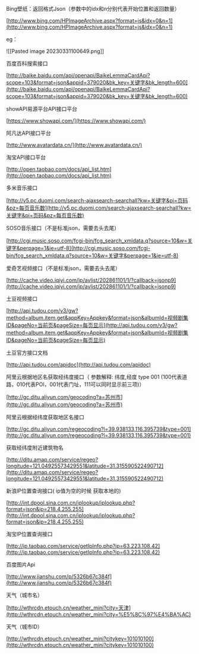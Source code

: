 Bing壁纸：返回格式Json（参数中的idx和n分别代表开始位置和返回数量）

[http://www.bing.com/HPImageArchive.aspx?format=js&idx=0&n=1](http://www.bing.com/HPImageArchive.aspx?format=js&idx=0&n=1)

eg：

![[Pasted image 20230331100649.png]]

百度百科搜索接口

[http://baike.baidu.com/api/openapi/BaikeLemmaCardApi?scope=103&format=json&appid=379020&bk_key=关键字&bk_length=600](http://baike.baidu.com/api/openapi/BaikeLemmaCardApi?scope=103&format=json&appid=379020&bk_key=关键字&bk_length=600)

showAPI易源平台API接口平台

[https://www.showapi.com/](https://www.showapi.com/)

阿凡达API接口平台

[http://www.avatardata.cn/](http://www.avatardata.cn/)

淘宝API接口平台

[http://open.taobao.com/docs/api_list.htm](http://open.taobao.com/docs/api_list.htm)

多米音乐接口

[http://v5.pc.duomi.com/search-ajaxsearch-searchall?kw=关键字&pi=页码&pz=每页音乐数](http://v5.pc.duomi.com/search-ajaxsearch-searchall?kw=关键字&pi=页码&pz=每页音乐数)

SOSO音乐接口（不是标准json，需要去头去尾）

[http://cgi.music.soso.com/fcgi-bin/fcg_search_xmldata.q?source=10&w=关键字&perpage=1&ie=utf-8](http://cgi.music.soso.com/fcgi-bin/fcg_search_xmldata.q?source=10&w=关键字&perpage=1&ie=utf-8)

爱奇艺视频接口（不是标准json，需要去头去尾）

[http://cache.video.iqiyi.com/jp/avlist/202861101/1/?callback=jsonp9](http://cache.video.iqiyi.com/jp/avlist/202861101/1/?callback=jsonp9)

土豆视频接口

[http://api.tudou.com/v3/gw?method=album.item.get&appKey=Appkey&format=json&albumId=视频剧集ID&pageNo=当前页&pageSize=每页显示](http://api.tudou.com/v3/gw?method=album.item.get&appKey=Appkey&format=json&albumId=视频剧集ID&pageNo=当前页&pageSize=每页显示)

土豆官方接口文档

[http://api.tudou.com/apidoc](http://api.tudou.com/apidoc)

阿里云根据地区名获取经纬度接口（ 参数解释: 纬度,经度 type 001 (100代表道路，010代表POI，001代表门址，111可以同时显示前三项)）

[http://gc.ditu.aliyun.com/geocoding?a=苏州市](http://gc.ditu.aliyun.com/geocoding?a=苏州市)

阿里云根据经纬度获取地区名接口

[http://gc.ditu.aliyun.com/regeocoding?l=39.938133,116.395739&type=001](http://gc.ditu.aliyun.com/regeocoding?l=39.938133,116.395739&type=001)

获取经纬度附近建筑物名

[http://ditu.amap.com/service/regeo?longitude=121.04925573429551&latitude=31.315590522490712](http://ditu.amap.com/service/regeo?longitude=121.04925573429551&latitude=31.315590522490712)

新浪IP位置查询接口( ip值为空的时候 获取本地的)

[http://int.dpool.sina.com.cn/iplookup/iplookup.php?format=json&ip=218.4.255.255](http://int.dpool.sina.com.cn/iplookup/iplookup.php?format=json&ip=218.4.255.255)

淘宝IP位置查询接口

[http://ip.taobao.com/service/getIpInfo.php?ip=63.223.108.42](http://ip.taobao.com/service/getIpInfo.php?ip=63.223.108.42)

百度图片Api

[http://www.jianshu.com/p/5326b67c384f](http://www.jianshu.com/p/5326b67c384f)

天气（城市名）

[http://wthrcdn.etouch.cn/weather_mini?city=天津](http://wthrcdn.etouch.cn/weather_mini?city=%E5%8C%97%E4%BA%AC)

天气（城市ID）

[http://wthrcdn.etouch.cn/weather_mini?citykey=101010100](http://wthrcdn.etouch.cn/weather_mini?citykey=101010100)